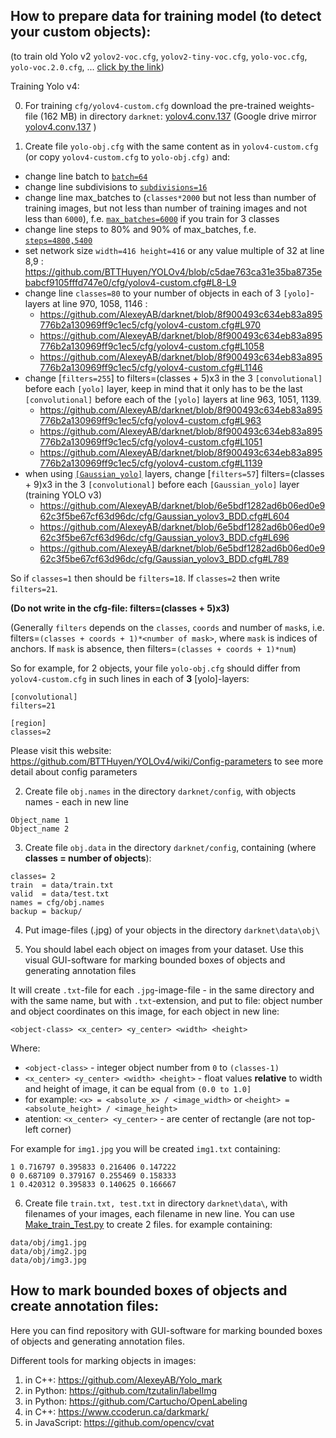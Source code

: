## How to prepare data for training model (to detect your custom objects):
(to train old Yolo v2 `yolov2-voc.cfg`, `yolov2-tiny-voc.cfg`, `yolo-voc.cfg`, `yolo-voc.2.0.cfg`, ... [click by the link](https://github.com/AlexeyAB/darknet/tree/47c7af1cea5bbdedf1184963355e6418cb8b1b4f#how-to-train-pascal-voc-data))

Training Yolo v4:

0. For training `cfg/yolov4-custom.cfg` download the pre-trained weights-file (162 MB) in directory `darknet`: [yolov4.conv.137](https://github.com/AlexeyAB/darknet/releases/download/darknet_yolo_v3_optimal/yolov4.conv.137) (Google drive mirror [yolov4.conv.137](https://drive.google.com/open?id=1JKF-bdIklxOOVy-2Cr5qdvjgGpmGfcbp) )

1. Create file `yolo-obj.cfg` with the same content as in `yolov4-custom.cfg` (or copy `yolov4-custom.cfg` to `yolo-obj.cfg)` and:

  * change line batch to [`batch=64`](https://github.com/BTTHuyen/YOLOv4/blob/c5dae763ca31e35ba8735ebabcf9105fffd747e0/cfg/yolov4-custom.cfg#L6)
  * change line subdivisions to [`subdivisions=16`](https://github.com/BTTHuyen/YOLOv4/blob/c5dae763ca31e35ba8735ebabcf9105fffd747e0/cfg/yolov4-custom.cfg#L7)
  * change line max_batches to (`classes*2000` but not less than number of training images, but not less than number of training images and not less than `6000`), f.e. [`max_batches=6000`](https://github.com/BTTHuyen/YOLOv4/blob/c5dae763ca31e35ba8735ebabcf9105fffd747e0/cfg/yolov4-custom.cfg#L20) if you train for 3 classes
  * change line steps to 80% and 90% of max_batches, f.e. [`steps=4800,5400`](https://github.com/BTTHuyen/YOLOv4/blob/c5dae763ca31e35ba8735ebabcf9105fffd747e0/cfg/yolov4-custom.cfg#L22)
  * set network size `width=416 height=416` or any value multiple of 32 at line 8,9 : https://github.com/BTTHuyen/YOLOv4/blob/c5dae763ca31e35ba8735ebabcf9105fffd747e0/cfg/yolov4-custom.cfg#L8-L9
  * change line `classes=80` to your number of objects in each of 3 `[yolo]`-layers at line 970, 1058, 1146 :
      * https://github.com/AlexeyAB/darknet/blob/8f900493c634eb83a895776b2a130969ff9c1ec5/cfg/yolov4-custom.cfg#L970
      * https://github.com/AlexeyAB/darknet/blob/8f900493c634eb83a895776b2a130969ff9c1ec5/cfg/yolov4-custom.cfg#L1058
      * https://github.com/AlexeyAB/darknet/blob/8f900493c634eb83a895776b2a130969ff9c1ec5/cfg/yolov4-custom.cfg#L1146
  * change [`filters=255`] to filters=(classes + 5)x3 in the 3 `[convolutional]` before each `[yolo]` layer, keep in mind that it only has to be the last `[convolutional]` before each of the `[yolo]` layers at line 963, 1051, 1139.
      * https://github.com/AlexeyAB/darknet/blob/8f900493c634eb83a895776b2a130969ff9c1ec5/cfg/yolov4-custom.cfg#L963
      * https://github.com/AlexeyAB/darknet/blob/8f900493c634eb83a895776b2a130969ff9c1ec5/cfg/yolov4-custom.cfg#L1051
      * https://github.com/AlexeyAB/darknet/blob/8f900493c634eb83a895776b2a130969ff9c1ec5/cfg/yolov4-custom.cfg#L1139
  * when using [`[Gaussian_yolo]`](https://github.com/AlexeyAB/darknet/blob/6e5bdf1282ad6b06ed0e962c3f5be67cf63d96dc/cfg/Gaussian_yolov3_BDD.cfg#L608)  layers, change [`filters=57`] filters=(classes + 9)x3 in the 3 `[convolutional]` before each `[Gaussian_yolo]` layer (training YOLO v3)
      * https://github.com/AlexeyAB/darknet/blob/6e5bdf1282ad6b06ed0e962c3f5be67cf63d96dc/cfg/Gaussian_yolov3_BDD.cfg#L604
      * https://github.com/AlexeyAB/darknet/blob/6e5bdf1282ad6b06ed0e962c3f5be67cf63d96dc/cfg/Gaussian_yolov3_BDD.cfg#L696
      * https://github.com/AlexeyAB/darknet/blob/6e5bdf1282ad6b06ed0e962c3f5be67cf63d96dc/cfg/Gaussian_yolov3_BDD.cfg#L789
      
  So if `classes=1` then should be `filters=18`. If `classes=2` then write `filters=21`.
  
  **(Do not write in the cfg-file: filters=(classes + 5)x3)**
  
  (Generally `filters` depends on the `classes`, `coords` and number of `mask`s, i.e. filters=`(classes + coords + 1)*<number of mask>`, where `mask` is indices of anchors. If `mask` is absence, then filters=`(classes + coords + 1)*num`)

  So for example, for 2 objects, your file `yolo-obj.cfg` should differ from `yolov4-custom.cfg` in such lines in each of **3** [yolo]-layers:

  ```
  [convolutional]
  filters=21

  [region]
  classes=2
  ```
  
  Please visit this website: https://github.com/BTTHuyen/YOLOv4/wiki/Config-parameters to see more detail about config parameters

2. Create file `obj.names` in the directory `darknet/config`, with objects names - each in new line

```
Object_name 1
Object_name 2
```

3. Create file `obj.data` in the directory `darknet/config`, containing (where **classes = number of objects**):

  ```
  classes= 2
  train  = data/train.txt
  valid  = data/test.txt
  names = cfg/obj.names
  backup = backup/
  ```

4. Put image-files (.jpg) of your objects in the directory `darknet\data\obj\`

5. You should label each object on images from your dataset. Use this visual GUI-software for marking bounded boxes of objects and generating annotation files 

It will create `.txt`-file for each `.jpg`-image-file - in the same directory and with the same name, but with `.txt`-extension, and put to file: object number and object coordinates on this image, for each object in new line: 

`<object-class> <x_center> <y_center> <width> <height>`

  Where: 
  * `<object-class>` - integer object number from `0` to `(classes-1)`
  * `<x_center> <y_center> <width> <height>` - float values **relative** to width and height of image, it can be equal from `(0.0 to 1.0]`
  * for example: `<x> = <absolute_x> / <image_width>` or `<height> = <absolute_height> / <image_height>`
  * atention: `<x_center> <y_center>` - are center of rectangle (are not top-left corner)

  For example for `img1.jpg` you will be created `img1.txt` containing:

  ```
  1 0.716797 0.395833 0.216406 0.147222
  0 0.687109 0.379167 0.255469 0.158333
  1 0.420312 0.395833 0.140625 0.166667
  ```

6. Create file `train.txt, test.txt` in directory `darknet\data\`, with filenames of your images, each filename in new line. You can use [Make_train_Test.py](https://github.com/BTTHuyen/YOLOv4/blob/master/Make_Train_Test.py) to create 2 files. for example containing:

  ```
  data/obj/img1.jpg
  data/obj/img2.jpg
  data/obj/img3.jpg
  ```

## How to mark bounded boxes of objects and create annotation files:
Here you can find repository with GUI-software for marking bounded boxes of objects and generating annotation files.

Different tools for marking objects in images:
1. in C++: https://github.com/AlexeyAB/Yolo_mark 
2. in Python: https://github.com/tzutalin/labelImg
3. in Python: https://github.com/Cartucho/OpenLabeling
4. in C++: https://www.ccoderun.ca/darkmark/
5. in JavaScript: https://github.com/opencv/cvat